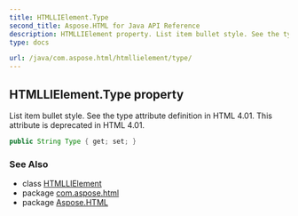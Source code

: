 ```yaml
---
title: HTMLLIElement.Type
second_title: Aspose.HTML for Java API Reference
description: HTMLLIElement property. List item bullet style. See the type attribute definition in HTML 4.01. This attribute is deprecated in HTML 4.01
type: docs

url: /java/com.aspose.html/htmllielement/type/
---
```

## HTMLLIElement.Type property

List item bullet style. See the type attribute definition in HTML 4.01. This attribute is deprecated in HTML 4.01.

```java
public String Type { get; set; }
```

### See Also

* class [HTMLLIElement](../)
* package [com.aspose.html](../../../com.aspose.html/)
* package [Aspose.HTML](../../../)
